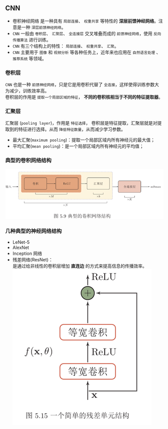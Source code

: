 ## CNN

- 卷积神经网络 是一种具有 `局部连接`、 `权重共享` 等特性的 **深层前馈神经网络**。注意是一种 `深层前馈神经网络`。  
- `CNN` 一般由 `卷积层`、 `汇聚层`、 `全连接层` 交叉堆叠而成的 `前馈神经网络`，使用 `反向传播算法` 进行训练。  
- `CNN` 有三个结构上的特性： `局部连接`、 `权重共享`、 `汇聚`。  
- `CNN` 主要用于 `图像` 和 `视频分析` 等各种任务上，近年来也应用在 `自然语言处理` 、 `推荐系统` 等领域。  

### 卷积层

`CNN` 也是一种 `前馈神经网络`，只是它是用卷积代替了 `全连接`，这样使得训练参数大为减少，训练效率高。  
卷积层的作用是 `提取一个局部区域的特征`， **不同的卷积核相当于不同的特征提取器**。  

### 汇聚层
汇聚层 (`pooling layer`)，作用是 `特征选择`， 卷积层是特征提取，汇聚层就是对提取到的特征进行选择。从而 `降低特征数量`，从而减少学习参数。  
- 最大汇聚(`maximum pooling`)：提取一个局部区域内所有神经元的最大值；
- 平均汇聚(`mean pooling`)：是一个局部区域内所有神经元的平均值；

### 典型的卷积网络结构  
![1](../pic/cnn.png)

### 几种典型的神经网络结构

- LeNet-5
- AlexNet
- Inception 网络
- 残差网络(ResNet)：   
    是通过给非线性的卷积层增加 **直连边** 的方式来提高信息的传播效率。  
![2](../pic/res.png)

